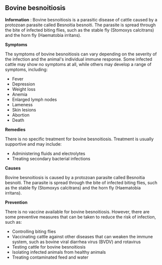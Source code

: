 ## Bovine besnoitiosis

**Information** : Bovine besnoitiosis is a parasitic disease of cattle caused by a protozoan parasite called Besnoitia besnoiti. The parasite is spread through the bite of infected biting flies, such as the stable fly (Stomoxys calcitrans) and the horn fly (Haematobia irritans).

**Symptoms**

The symptoms of bovine besnoitiosis can vary depending on the severity of the infection and the animal's individual immune response. Some infected cattle may show no symptoms at all, while others may develop a range of symptoms, including:

* Fever
* Depression
* Weight loss
* Anemia
* Enlarged lymph nodes
* Lameness
* Skin lesions
* Abortion
* Death

**Remedies**

There is no specific treatment for bovine besnoitiosis. Treatment is usually supportive and may include:

* Administering fluids and electrolytes
* Treating secondary bacterial infections

**Causes**

Bovine besnoitiosis is caused by a protozoan parasite called Besnoitia besnoiti. The parasite is spread through the bite of infected biting flies, such as the stable fly (Stomoxys calcitrans) and the horn fly (Haematobia irritans).

**Prevention**

There is no vaccine available for bovine besnoitiosis. However, there are some preventive measures that can be taken to reduce the risk of infection, such as:

* Controlling biting flies
* Vaccinating cattle against other diseases that can weaken the immune system, such as bovine viral diarrhea virus (BVDV) and rotavirus
* Testing cattle for bovine besnoitiosis
* Isolating infected animals from healthy animals
* Treating contaminated feed and water
